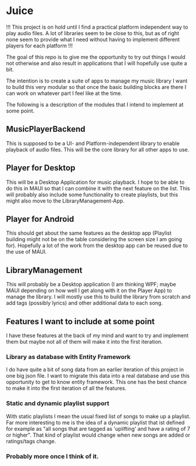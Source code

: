 # Juice

!!! This project is on hold until I find a practical platform independent way to play audio files. A lot of libraries seem to be close to this, but as of right none seem to provide what I need without having to implement different players for each platform !!!

The goal of this repo is to give me the opportunity to try out things I would not otherwise and also result in applications that I will hopefully use quite a bit.

The intention is to create a suite of apps to manage my music library I want to build this very modular so that once the basic building blocks are there I can work on whatever part I feel like at the time.

The following is a description of the modules that I intend to implement at some point.

## MusicPlayerBackend
This is supposed to be a UI- and Platform-independent library to enable playback of audio files. This will be the core library for all other apps to use.

## Player for Desktop
This will be a Desktop Application for music playback. I hope to be able to do this in MAUI so that I can combine it with the next feature on the list.
This will probably also include some functionality to create playlists, but this might also move to the LibraryManagement-App.

## Player for Android
This should get about the same features as the desktop app (Playlist building might not be on the table considering the screen size I am going for). Hopefully a lot of the work from the desktop app can be reused due to the use of MAUI.

## LibraryManagement
This will probably be a Desktop application (I am thinking WPF; maybe MAUI depending on how well I get along with it on the Player App)
to manage the library. I will mostly use this to build the library from scratch and add tags (possibly lyrics) and other additional data to each song.

## Features I want to include at some point
I have these features at the back of my mind and want to try and implement them but maybe not all of them will make it into the first iteration.

### Library as database with Entity Framework
I do have quite a bit of song data from an earlier iteration of this project in one big json file. I want to migrate this data into a real database and use this opportunity to get to know entity framework.
This one has the best chance to make it into the first iteration of all the features.

### Static and dynamic playlist support
With static playlists I mean the usual fixed list of songs to make up a playlist. Far more interesting to me is the idea of a dynamic playlist that ist defined for example as "all songs that are tagged as 'uplifting' and have a rating of 7 or higher".
That kind of playlist would change when new songs are added or ratings/tags change.

### Probably more once I think of it.


